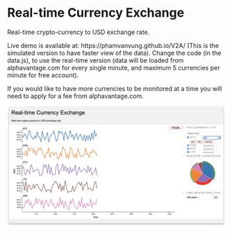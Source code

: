 <h1>Real-time Currency Exchange</h1>
<p>Real-time crypto-currency to USD exchange rate.</p>
Live demo is available at: https://phamvanvung.github.io/V2A/
(This is the simulated version to have faster view of the data).
Change the code (in the data.js), to use the real-time version (data will be loaded from alphavantage.com for every single minute, and maximum 5 currencies per minute for free account).

If you would like to have more currencies to be monitored at a time you will need to apply for a fee from alphavantage.com.

<img src="images/screenshot.png"/>
 